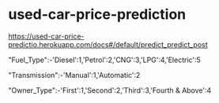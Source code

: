# used-car-price-prediction

https://used-car-price-predictio.herokuapp.com/docs#/default/predict_predict_post

"Fuel_Type":-'Diesel':1,'Petrol':2,'CNG':3,'LPG':4,'Electric':5

"Transmission":-'Manual':1,'Automatic':2

"Owner_Type":-'First':1,'Second':2,'Third':3,'Fourth & Above':4
